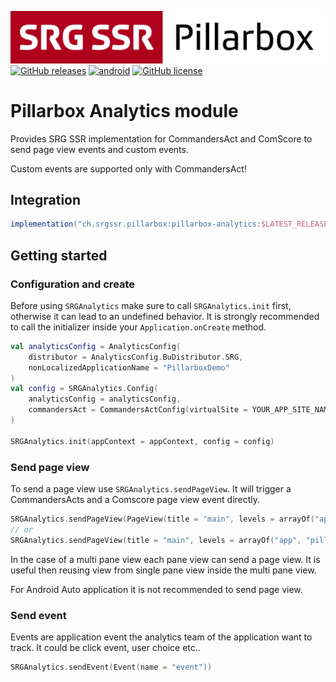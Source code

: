 [![Pillarbox logo](https://github.com/SRGSSR/pillarbox-apple/blob/main/docs/README-images/logo.jpg)](https://github.com/SRGSSR/pillarbox-android)
[![GitHub releases](https://img.shields.io/github/v/release/SRGSSR/pillarbox-android)](https://github.com/SRGSSR/pillarbox-android/releases)
[![android](https://img.shields.io/badge/android-21+-green)](https://github.com/SRGSSR/pillarbox-android)
[![GitHub license](https://img.shields.io/github/license/SRGSSR/pillarbox-android)](https://github.com/SRGSSR/pillarbox-android/blob/main/LICENSE)

# Pillarbox Analytics module

Provides SRG SSR implementation for CommandersAct and ComScore to send page view events and custom events.

Custom events are supported only with CommandersAct!

## Integration

```gradle
implementation("ch.srgssr.pillarbox:pillarbox-analytics:$LATEST_RELEASE_VERSION")
```

## Getting started

### Configuration and create

Before using `SRGAnalytics` make sure to call `SRGAnalytics.init` first, otherwise it can lead to an undefined behavior.
It is strongly recommended to call the initializer inside your `Application.onCreate` method.

```kotlin
val analyticsConfig = AnalyticsConfig(
    distributor = AnalyticsConfig.BuDistributor.SRG,
    nonLocalizedApplicationName = "PillarboxDemo"
)
val config = SRGAnalytics.Config(
    analyticsConfig = analyticsConfig,
    commandersAct = CommandersActConfig(virtualSite = YOUR_APP_SITE_NAME, sourceKey =  CommandersActConfig.SRG_DEBUG)
)

SRGAnalytics.init(appContext = appContext, config = config)
```

### Send page view

To send a page view use `SRGAnalytics.sendPageView`. It will trigger a CommandersActs and a Comscore page view event directly.

```kotlin
SRGAnalytics.sendPageView(PageView(title = "main", levels = arrayOf("app", "pillarbox")))
// or
SRGAnalytics.sendPageView(title = "main", levels = arrayOf("app", "pillarbox"))
```

In the case of a multi pane view each pane view can send a page view. It is useful then reusing view from single pane view inside the multi pane view.

For Android Auto application it is not recommended to send page view.


### Send event

Events are application event the analytics team of the application want to track. It could be click event, user choice etc..

```kotlin
SRGAnalytics.sendEvent(Event(name = "event"))
```

